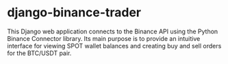 # django-binance-trader
This Django web application connects to the Binance API using the Python Binance Connector library. Its main purpose is to provide an intuitive interface for viewing SPOT wallet balances and creating buy and sell orders for the BTC/USDT pair.
